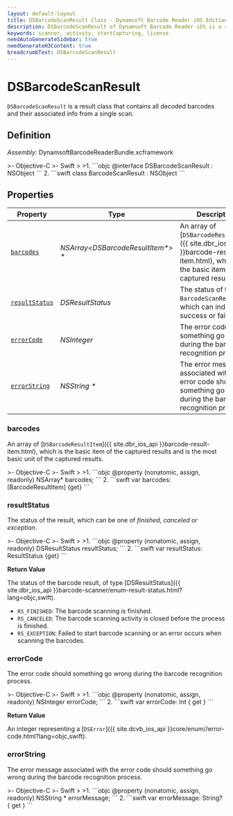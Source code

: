 ```yaml
---
layout: default-layout
title: DSBarcodeScanResult Class - Dynamsoft Barcode Reader iOS Edition
description: DSBarcodeScanResult of Dynamsoft Barcode Reader iOS is a result class of the BarcodeScanner component that contains all decoded barcodes from one scan and the additional information.
keywords: scanner, activity, startCapturing, license 
needAutoGenerateSidebar: true
needGenerateH3Content: true
breadcrumbText: DSBarcodeScanResult
---
```


# DSBarcodeScanResult

`DSBarcodeScanResult` is a result class that contains all decoded barcodes and their associated info from a single scan.

## Definition

*Assembly:* DynamsoftBarcodeReaderBundle.xcframework

<div class="sample-code-prefix"></div>
>- Objective-C
>- Swift
>
>1. 
```objc
@interface DSBarcodeScanResult : NSObject
```
2. 
```swift
class BarcodeScanResult : NSObject
```

## Properties

| Property | Type | Description |
| -------- | ---- | ----------- |
| [`barcodes`](#barcodes) | *NSArray<DSBarcodeResultItem\*> \** | An array of [`DSBarcodeResultItem`]({{ site.dbr_ios_api }}barcode-result-item.html), which is the basic item of the captured results. |
| [`resultStatus`](#resultstatus) | *DSResultStatus* | The status of the `BarcodeScanResult`, which can indicate success or failure. |
| [`errorCode`](#errorcode) | *NSInteger* | The error code should something go wrong during the barcode recognition process. |
| [`errorString`](#errorstring) | *NSString \** | The error message associated with the error code should something go wrong during the barcode recognition process. |

### barcodes

An array of [`DSBarcodeResultItem`]({{ site.dbr_ios_api }}barcode-result-item.html), which is the basic item of the captured results and is the most basic unit of the captured results.

<div class="sample-code-prefix"></div>
>- Objective-C
>- Swift
>
>1. 
```objc
@property (nonatomic, assign, readonly) NSArray<BarcodeResultItem*>* barcodes;
```
2. 
```swift
var barcodes: [BarcodeResultItem] {get}
```

### resultStatus

The status of the result, which can be one of *finished*, *canceled* or *exception*.

<div class="sample-code-prefix"></div>
>- Objective-C
>- Swift
>
>1. 
```objc
@property (nonatomic, assign, readonly) DSResultStatus resultStatus;
```
2. 
```swift
var resultStatus: ResultStatus {get}
```

**Return Value**

The status of the barcode result, of type [DSResultStatus]({{ site.dbr_ios_api }}barcode-scanner/enum-result-status.html?lang=objc,swift).

- `RS_FINISHED`: The barcode scanning is finished.
- `RS_CANCELED`: The barcode scanning activity is closed before the process is finished.
- `RS_EXCEPTION`: Failed to start barcode scanning or an error occurs when scanning the barcodes.

### errorCode

The error code should something go wrong during the barcode recognition process.

<div class="sample-code-prefix"></div>
>- Objective-C
>- Swift
>
>1. 
```objc
@property (nonatomic, assign, readonly) NSInteger errorCode;
```
2. 
```swift
var errorCode: Int { get }
```

**Return Value**

An integer representing a [`DSError`]({{ site.dcvb_ios_api }}core/enum//error-code.html?lang=objc,swift).

### errorString

The error message associated with the error code should something go wrong during the barcode recognition process.

<div class="sample-code-prefix"></div>
>- Objective-C
>- Swift
>
>1. 
```objc
@property (nonatomic, assign, readonly) NSString * errorMessage;
```
2. 
```swift
var errorMessage: String? { get }
```

